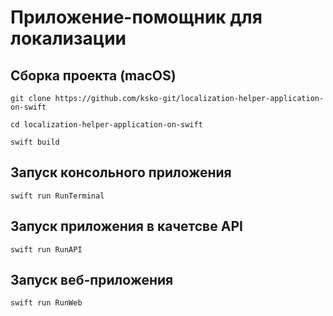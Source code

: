 # Приложение-помощник для локализации

## Сборка проекта (macOS)
```
git clone https://github.com/ksko-git/localization-helper-application-on-swift
```
```
cd localization-helper-application-on-swift
```
```
swift build
```
## Запуск консольного приложения
```
swift run RunTerminal
```
## Запуск приложения в качетсве API
```
swift run RunAPI
```
## Запуск веб-приложения
```
swift run RunWeb
```
